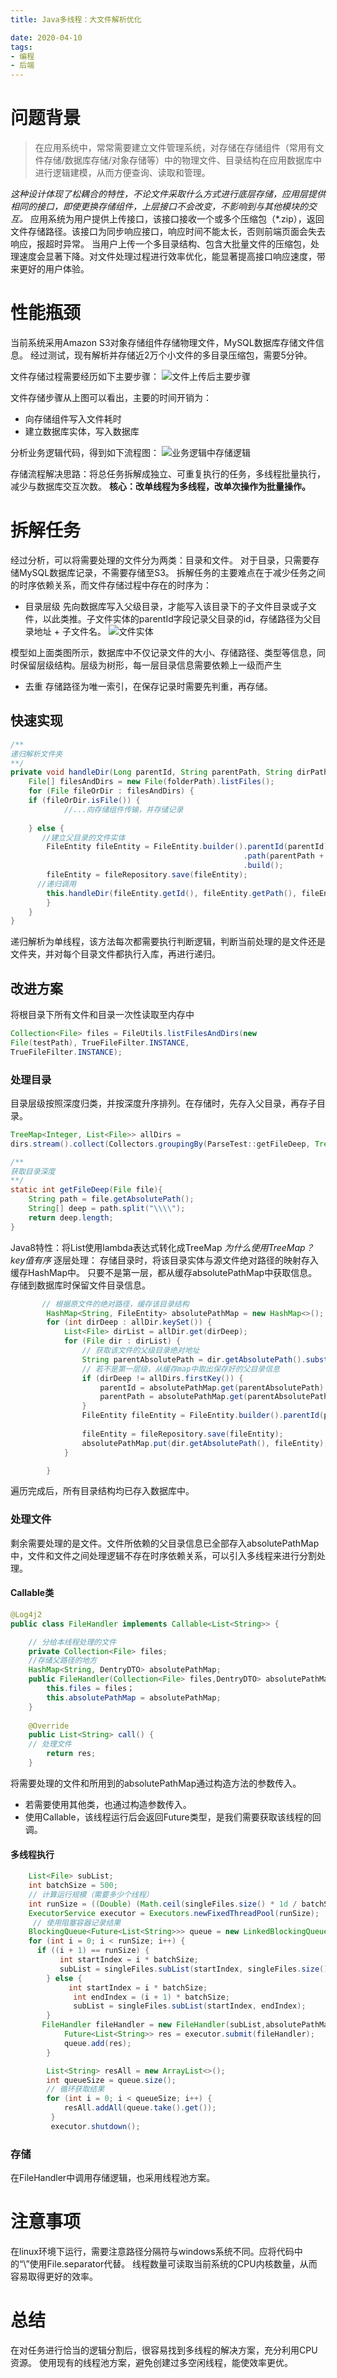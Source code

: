 ```yaml
---
title: Java多线程：大文件解析优化

date: 2020-04-10
tags:
- 编程
- 后端
---
```

# 问题背景
>在应用系统中，常常需要建立文件管理系统，对存储在存储组件（常用有文件存储/数据库存储/对象存储等）中的物理文件、目录结构在应用数据库中进行逻辑建模，从而方便查询、读取和管理。

*这种设计体现了松耦合的特性，不论文件采取什么方式进行底层存储，应用层提供相同的接口，即使更换存储组件，上层接口不会改变，不影响到与其他模块的交互。*
应用系统为用户提供上传接口，该接口接收一个或多个压缩包（*.zip），返回文件存储路径。该接口为同步响应接口，响应时间不能太长，否则前端页面会失去响应，报超时异常。
当用户上传一个多目录结构、包含大批量文件的压缩包，处理速度会显著下降。对文件处理过程进行效率优化，能显著提高接口响应速度，带来更好的用户体验。
# 性能瓶颈
当前系统采用Amazon S3对象存储组件存储物理文件，MySQL数据库存储文件信息。
经过测试，现有解析并存储近2万个小文件的多目录压缩包，需要5分钟。

文件存储过程需要经历如下主要步骤：
![文件上传后主要步骤](https://upload-images.jianshu.io/upload_images/6810620-77b7bdc311fbcccd.png?imageMogr2/auto-orient/strip%7CimageView2/2/w/1240)

文件存储步骤从上图可以看出，主要的时间开销为：

* 向存储组件写入文件耗时
* 建立数据库实体，写入数据库


分析业务逻辑代码，得到如下流程图：
![业务逻辑中存储逻辑](https://upload-images.jianshu.io/upload_images/6810620-a01fc3ba5d5573ce.png?imageMogr2/auto-orient/strip%7CimageView2/2/w/1240)


存储流程解决思路：将总任务拆解成独立、可重复执行的任务，多线程批量执行，减少与数据库交互次数。
**核心：改单线程为多线程，改单次操作为批量操作。**

# 拆解任务

经过分析，可以将需要处理的文件分为两类：目录和文件。
对于目录，只需要存储MySQL数据库记录，不需要存储至S3。
拆解任务的主要难点在于减少任务之间的时序依赖关系，而文件存储过程中存在的时序为：

* 目录层级
先向数据库写入父级目录，才能写入该目录下的子文件目录或子文件，以此类推。子文件实体的parentId字段记录父目录的id，存储路径为父目录地址 + 子文件名。
![文件实体](https://upload-images.jianshu.io/upload_images/6810620-05a1024001494817.png?imageMogr2/auto-orient/strip%7CimageView2/2/w/1240)


 模型如上面类图所示，数据库中不仅记录文件的大小、存储路径、类型等信息，同时保留层级结构。层级为树形，每一层目录信息需要依赖上一级而产生
* 去重
存储路径为唯一索引，在保存记录时需要先判重，再存储。

## 快速实现


```java
/**
递归解析文件夹
**/
private void handleDir(Long parentId, String parentPath, String dirPath, List<String> uploadRes) {  
	File[] filesAndDirs = new File(folderPath).listFiles();    
	for (File fileOrDir : filesAndDirs) {        
	if (fileOrDir.isFile()) {   
			//...向存储组件传输，并存储记录
	
  	} else {            
	   //建立父目录的文件实体           
		FileEntity fileEntity = FileEntity.builder().parentId(parentId)
													.path(parentPath + fileOrDir.getName()"/")                   
													.build();
		fileEntity = fileRepository.save(fileEntity);
      //递归调用       											     
		this.handleDir(fileEntity.getId(), fileEntity.getPath(), fileEntity.getPath(), uploadRes);        
		}    
	}
}

```
递归解析为单线程，该方法每次都需要执行判断逻辑，判断当前处理的是文件还是文件夹，并对每个目录文件都执行入库，再进行递归。
## 改进方案
将根目录下所有文件和目录一次性读取至内存中

```java
Collection<File> files = FileUtils.listFilesAndDirs(new 
File(testPath), TrueFileFilter.INSTANCE, 
TrueFileFilter.INSTANCE);
```

### 处理目录

目录层级按照深度归类，并按深度升序排列。在存储时，先存入父目录，再存子目录。


```java
TreeMap<Integer, List<File>> allDirs = 
dirs.stream().collect(Collectors.groupingBy(ParseTest::getFileDeep, TreeMap::new, Collectors.toList()));

/**
获取目录深度
**/
static int getFileDeep(File file){    
    String path = file.getAbsolutePath();    
    String[] deep = path.split("\\\\");    
    return deep.length;
}
```
Java8特性：将List使用lambda表达式转化成TreeMap
*为什么使用TreeMap？key值有序*
逐层处理：
存储目录时，将该目录实体与源文件绝对路径的映射存入缓存HashMap中。
只要不是第一层，都从缓存absolutePathMap中获取信息。存储到数据库时保留文件目录信息。
```java
       // 根据原文件的绝对路径，缓存该目录结构
        HashMap<String, FileEntity> absolutePathMap = new HashMap<>();
        for (int dirDeep : allDir.keySet()) {
            List<File> dirList = allDir.get(dirDeep);
            for (File dir : dirList) {
                // 获取该文件的父级目录绝对地址
                String parentAbsolutePath = dir.getAbsolutePath().substring(0, dir.getAbsolutePath().lastIndexOf("\\"));
                // 若不是第一层级，从缓存map中取出保存好的父目录信息
                if (dirDeep != allDirs.firstKey()) {
                    parentId = absolutePathMap.get(parentAbsolutePath).getId();
                    parentPath = absolutePathMap.get(parentAbsolutePath).getPath();
                }
                FileEntity fileEntity = FileEntity.builder().parentId(parentId).path(parentPath + dir.getName() + "/").build();
            
                fileEntity = fileRepository.save(fileEntity);
                absolutePathMap.put(dir.getAbsolutePath(), fileEntity);
            }

        }
```
遍历完成后，所有目录结构均已存入数据库中。

### 处理文件

剩余需要处理的是文件。文件所依赖的父目录信息已全部存入absolutePathMap中，文件和文件之间处理逻辑不存在时序依赖关系，可以引入多线程来进行分割处理。
#### Callable类
```java
@Log4j2
public class FileHandler implements Callable<List<String>> {

    // 分给本线程处理的文件
    private Collection<File> files;
    //存储父路径的地方
    HashMap<String, DentryDTO> absolutePathMap;
    public FileHandler(Collection<File> files,DentryDTO> absolutePathMap) {
        this.files = files；
        this.absolutePathMap = absolutePathMap;
    }
 
    @Override
    public List<String> call() {
    // 处理文件
        return res;
    }
```
 将需要处理的文件和所用到的absolutePathMap通过构造方法的参数传入。
* 若需要使用其他类，也通过构造参数传入。
* 使用Callable，该线程运行后会返回Future类型，是我们需要获取该线程的回调。

#### 多线程执行
```java
 	List<File> subList;
 	int batchSize = 500;
    // 计算运行规模（需要多少个线程）
 	int runSize = ((Double) (Math.ceil(singleFiles.size() * 1d / batchSize))).intValue();
 	ExecutorService executor = Executors.newFixedThreadPool(runSize);
     // 使用阻塞容器记录结果
 	BlockingQueue<Future<List<String>>> queue = new LinkedBlockingQueue<>();
	for (int i = 0; i < runSize; i++) {
      if ((i + 1) == runSize) {
           int startIndex = i * batchSize;
           subList = singleFiles.subList(startIndex, singleFiles.size());
        } else {
             int startIndex = i * batchSize;
              int endIndex = (i + 1) * batchSize;
              subList = singleFiles.subList(startIndex, endIndex);
        }
       FileHandler fileHandler = new FileHandler(subList,absolutePathMap);
            Future<List<String>> res = executor.submit(fileHandler);
            queue.add(res);
        }

        List<String> resAll = new ArrayList<>();
        int queueSize = queue.size();
        // 循环获取结果
        for (int i = 0; i < queueSize; i++) {
            resAll.addAll(queue.take().get());
         }
         executor.shutdown();
```
### 存储

在FileHandler中调用存储逻辑，也采用线程池方案。

# 注意事项
在linux环境下运行，需要注意路径分隔符与windows系统不同。应将代码中的“\\”使用File.separator代替。
线程数量可读取当前系统的CPU内核数量，从而容易取得更好的效率。

# 总结
在对任务进行恰当的逻辑分割后，很容易找到多线程的解决方案，充分利用CPU资源。
使用现有的线程池方案，避免创建过多空闲线程，能使效率更优。







